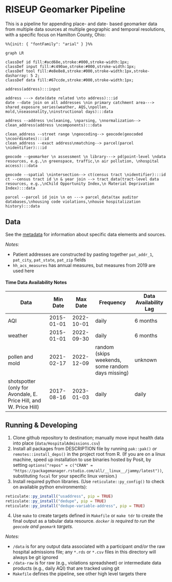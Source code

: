 # RISEUP Geomarker Pipeline

This is a pipeline for appending place- and date- based geomarker data from multiple data sources at multiple geographic and temporal resolutions, with a specific focus on Hamilton County, Ohio:

```mermaid
%%{init: { "fontFamily": "arial" } }%%

graph LR

classDef id fill:#acd68e,stroke:#000,stroke-width:1px;
classDef input fill:#c490ae,stroke:#000,stroke-width:1px;
classDef tool fill:#e8e8e8,stroke:#000,stroke-width:1px,stroke-dasharray: 5 2;
classDef data fill:#67ccde,stroke:#000,stroke-width:1px;

address(address):::input

address ---> date(date related \nto address):::id
date --date join on all addresses \nin primary catchment area---> shared_exposure_series(weather, AQS,\npollen, mold,\nseasonality,\ninstructional days):::data

address --address \ncleaning, \nparsing, \nnormalization--> clean_address(address \ncomponents):::data

clean_address --street range \ngeocoding--> geocode(geocoded \ncoordinates):::id
clean_address --exact address\nmatching--> parcel(parcel \nidentifier):::id

geocode --geomarker \n assessment \n library---> pd(point-level \ndata resources, e.g.,\n greenspace, traffic,\n air pollution, \nhospital access):::data

geocode --spatial \nintersection--> ct(census tract \nidentifier):::id
ct --census tract id \n & year join --> tract_data(tract-level data resources, e.g.,\nChild Opportunity Index,\n Material Deprivation Index):::data

parcel --parcel id join \n on ---> parcel_data(tax auditor databases,\nhousing code violations,\nhouse hospitalization history):::data
```

## Data

See the [metadata](data/riseup_geomarker_pipeline/tabular-data-resource.yaml) for information about specific data elements and sources.

*Notes:*

- Patient addresses are constructed by pasting together `pat_addr_1`, `pat_city`, `pat_state`, `pat_zip` fields
- `hh_acs_measures` has annual measures, but measures from 2019 are used here

#### Time Data Availability Notes

| Data                                                                      | Min Date   | Max Date   | Frequency                                         | Data Availability Lag |
|--------------------------|------------|------------|-----------|-------------|
| AQI                                                                       | 2015-01-01 | 2022-10-01 | daily                                             | 6 months              |
| weather                 | 2015-01-01 | 2022-09-30 | daily                                             | 6 months              |
| pollen and mold | 2021-02-17 | 2022-12-09 | random (skips weekends, some random days missing) | unknown |
| shotspotter (only for Avondale, E. Price Hill, and W. Price Hill) | 2017-08-16 | 2023-01-03 | daily                                             | daily                 |

## Running & Developing

1. Clone github repository to destination; manually move input health data into place (`data/HospitalAdmissions.csv`)
2. Install all packages from DESCRIPTION file by running `pak::pak()` *or* `remotes::install_deps()` in the project root from R. (If you are on a linux machine, speed up installation to use binaries hosted by Posit, by setting `options("repos" = c("CRAN" = "https://packagemanager.rstudio.com/all/__linux__/jammy/latest"))`, substituting `focal` for your specific linux version.)
3. Install required python libraries. (Use `reticulate::py_config()` to check on available python environments):
```R
reticulate::py_install("usaddress", pip = TRUE)
reticulate::py_install("dedupe", pip = TRUE)
reticulate::py_install("dedupe-variable-address", pip = TRUE)
```
4. Use `make` to create targets defined in `Makefile` or `make tdr` to create the final output as a tabular data resource. *`docker` is required to run the `geocode` and `geomark` targets.*

*Notes:*

- `/data` is for any output data associated with a participant *and/or* the raw hospital admissions file; any `*.rds` or `*.csv` files in this directory will always be git ignored
- `/data-raw` is for raw (e.g., violations spreadsheet) or intermediate data products (e.g., daily AQI) that are tracked using git
- `Makefile` defines the pipeline, see other high level targets there
